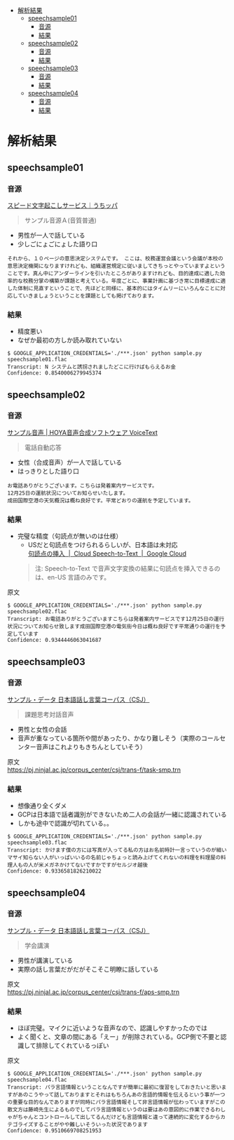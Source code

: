 <!-- TOC -->

- [解析結果](#解析結果)
  - [speechsample01](#speechsample01)
    - [音源](#音源)
    - [結果](#結果)
  - [speechsample02](#speechsample02)
    - [音源](#音源-1)
    - [結果](#結果-1)
  - [speechsample03](#speechsample03)
    - [音源](#音源-2)
    - [結果](#結果-2)
  - [speechsample04](#speechsample04)
    - [音源](#音源-3)
    - [結果](#結果-3)

<!-- /TOC -->

# 解析結果
## speechsample01
### 音源
[スピード文字起こしサービス｜うちッパ](http://www.uchippa.com/service/)  
> サンプル音源Ａ(音質普通)  

* 男性が一人で話している  
* 少しごにょごにょした語り口  

```
それから、１０ページの意思決定システムです。 ここは、校務運営会議という会議が本校の意思決定機関になりますけれども、組織運営規定に従いましてきちっとやっていますよということです。真ん中にアンダーラインを引いたところがありますけれども、目的達成に適した効率的な校務分掌の構築が課題と考えている。年度ごとに、事業計画に基づき常に目標達成に適した体制に見直すということで、先ほどと同様に、基本的にはタイムリーにいろんなことに対応していきましょうということを課題としても掲げております。
```

### 結果
* 精度悪い  
* なぜか最初の方しか読み取れていない  

```
$ GOOGLE_APPLICATION_CREDENTIALS='./***.json' python sample.py speechsample01.flac
Transcript: N システムと誘拐されましたどこに行けばもらえるお金
Confidence: 0.8540006279945374
```


## speechsample02
### 音源
[サンプル音声 \| HOYA音声合成ソフトウェア VoiceText](https://voicetext.jp/samplevoice/)  
> 電話自動応答  

* 女性（合成音声）が一人で話している  
* はっきりとした語り口  

```
お電話ありがとうございます。こちらは発着案内サービスです。
12月25日の運航状況についてお知らせいたします。
成田国際空港の天気概況は概ね良好です。平常どおりの運航を予定しています。
```

### 結果
* 完璧な精度（句読点が無いのは仕様）  
  * USだと句読点をつけられるらしいが、日本語は未対応  
  [句読点の挿入  \|  Cloud Speech\-to\-Text  \|  Google Cloud](https://cloud.google.com/speech-to-text/docs/automatic-punctuation?hl=ja)  
  > 注: Speech-to-Text で音声文字変換の結果に句読点を挿入できるのは、en-US 言語のみです。  

原文  
```
$ GOOGLE_APPLICATION_CREDENTIALS='./***.json' python sample.py speechsample02.flac
Transcript: お電話ありがとうございますこちらは発着案内サービスです12月25日の運行状況についてお知らせ致します成田国際空港の電気街今日は概ね良好です平常通りの運行を予定しています
Confidence: 0.9344446063041687
```

## speechsample03
### 音源
[サンプル・データ 日本語話し言葉コーパス（CSJ）](https://pj.ninjal.ac.jp/corpus_center/csj/sample.html)  
> 課題思考対話音声  

* 男性と女性の会話  
* 音声が重なっている箇所や間があったり、かなり難しそう（実際のコールセンター音声はこれよりもきちんとしていそう）  

原文  
https://pj.ninjal.ac.jp/corpus_center/csj/trans-f/task-smp.trn  

### 結果
* 想像通り全くダメ  
* GCPは日本語で話者識別ができないため二人の会話が一緒に認識されている  
* しかも途中で認識が切れている。。  

```
$ GOOGLE_APPLICATION_CREDENTIALS='./***.json' python sample.py speechsample03.flac
Transcript: かけます僕の方には写真が入ってる私の方はお名前時計一言っていうのが細いマサイ知らない人がいっぱいいるの名前じゃちょっと読み上げてくれないの料理を料理屋の料理人もの人が米メガネかけてないですかですがセルジオ越後
Confidence: 0.9336581826210022
```

## speechsample04
### 音源
[サンプル・データ 日本語話し言葉コーパス（CSJ）](https://pj.ninjal.ac.jp/corpus_center/csj/sample.html)  
> 学会講演  

* 男性が講演している  
* 実際の話し言葉だがだがそこそこ明瞭に話している  

原文  
https://pj.ninjal.ac.jp/corpus_center/csj/trans-f/aps-smp.trn  

### 結果
* ほぼ完璧。マイクに近いような音声なので、認識しやすかったのでは  
* よく聞くと、文章の間にある「えー」が削除されている。GCP側で不要と認識して排除してくれているっぽい  

原文  
```
$ GOOGLE_APPLICATION_CREDENTIALS='./***.json' python sample.py speechsample04.flac
Transcript: パラ言語情報ということなんですが簡単に最初に復習をしておきたいと思いますがあのこうやって話しておりますとそれはもちろんあの言語的情報を伝えるという事が一つの重要な目的なんでありますが同時にパラ言語情報そして非言語情報が伝わっていますがこの散文方は藤崎先生によるものでしてパラ言語情報というのは要はあの意図的に作業できるわしゃがちゃんとコントロールして出してるんだけども言語情報と違って連続的に変化するからカテゴライズすることがやや難しいそういった状況であります
Confidence: 0.9510669708251953
```
